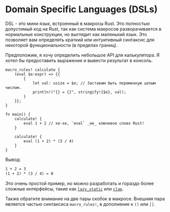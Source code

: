 # Domain Specific Languages (DSLs)

DSL - это мини язык, встроенный в макросы Rust. Это полностью 
допустимый код на Rust, так как система макросов разворачивается 
в нормальные конструкции, но выглядит как маленький язык. Это 
позволяет вам определять краткий или интуитивный синтаксис для 
некоторой функциональности (в пределах границ).

Предположим, я хочу определить небольшое API для калькулятора. 
Я хотел бы предоставить выражение и вывести результат в консоль.

```rust,editable
macro_rules! calculate {
    (eval $e:expr) => {{
        {
            let val: usize = $e; // Заставим быть переменную целым числом.
            println!("{} = {}", stringify!{$e}, val);
        }
    }};
}

fn main() {
    calculate! {
        eval 1 + 2 // хе-хе, `eval` _не_ ключевое слово Rust!
    }

    calculate! {
        eval (1 + 2) * (3 / 4)
    }
}
```

Вывод:

```txt
1 + 2 = 3
(1 + 2) * (3 / 4) = 0
```

Это очень простой пример, но можно разработать и гораздо более 
сложные интерфейсы, такие как [`lazy_static`](https://crates.io/crates/lazy_static) 
или [`clap`](https://crates.io/crates/clap).

Также обратите внимание на две пары скобок в макросе. Внешняя 
пара является частью синтаксиса `macro_rules!`, в 
дополнение к `()` или `[]`.
